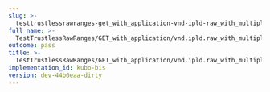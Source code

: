 ```yaml
---
slug: >-
  testtrustlessrawranges-get_with_application-vnd-ipld-raw_with_multiple_range_request_includes_correct_bytes#01-body
full_name: >-
  TestTrustlessRawRanges/GET_with_application/vnd.ipld.raw_with_multiple_range_request_includes_correct_bytes#01/Body
outcome: pass
title: >-
  TestTrustlessRawRanges/GET_with_application/vnd.ipld.raw_with_multiple_range_request_includes_correct_bytes#01/Body
implementation_id: kubo-bis
version: dev-44b0eaa-dirty
---
```


